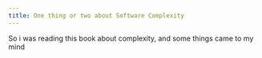 ```yaml
---
title: One thing or two about Software Complexity
---
```

So i was reading this book about complexity, and some things came to my mind